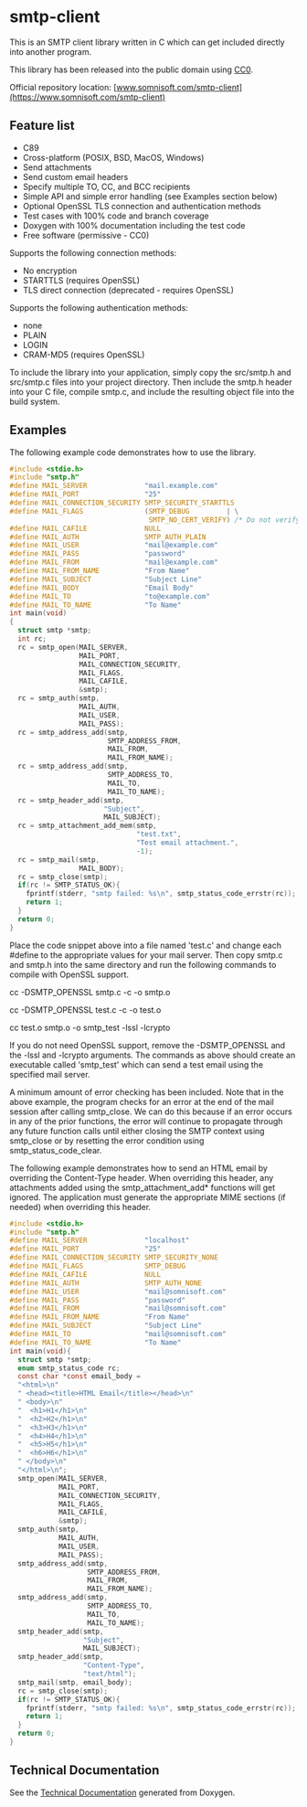 # smtp-client

This is an SMTP client library written in C which can get included
directly into another program.

This library has been released into the public domain using
[CC0](https://creativecommons.org/publicdomain/zero/1.0/).

Official repository location:
[www.somnisoft.com/smtp-client](https://www.somnisoft.com/smtp-client)

## Feature list
* C89
* Cross-platform (POSIX, BSD, MacOS, Windows)
* Send attachments
* Send custom email headers
* Specify multiple TO, CC, and BCC recipients
* Simple API and simple error handling (see Examples section below)
* Optional OpenSSL TLS connection and authentication methods
* Test cases with 100% code and branch coverage
* Doxygen with 100% documentation including the test code
* Free software (permissive - CC0)

Supports the following connection methods:
* No encryption
* STARTTLS (requires OpenSSL)
* TLS direct connection (deprecated - requires OpenSSL)

Supports the following authentication methods:
* none
* PLAIN
* LOGIN
* CRAM-MD5 (requires OpenSSL)

To include the library into your application, simply copy the src/smtp.h and
src/smtp.c files into your project directory. Then include the smtp.h header
into your C file, compile smtp.c, and include the resulting object file into
the build system.

## Examples
The following example code demonstrates how to use the library.

```C
#include <stdio.h>
#include "smtp.h"
#define MAIL_SERVER              "mail.example.com"
#define MAIL_PORT                "25"
#define MAIL_CONNECTION_SECURITY SMTP_SECURITY_STARTTLS
#define MAIL_FLAGS               (SMTP_DEBUG         | \
                                  SMTP_NO_CERT_VERIFY) /* Do not verify cert. */
#define MAIL_CAFILE              NULL
#define MAIL_AUTH                SMTP_AUTH_PLAIN
#define MAIL_USER                "mail@example.com"
#define MAIL_PASS                "password"
#define MAIL_FROM                "mail@example.com"
#define MAIL_FROM_NAME           "From Name"
#define MAIL_SUBJECT             "Subject Line"
#define MAIL_BODY                "Email Body"
#define MAIL_TO                  "to@example.com"
#define MAIL_TO_NAME             "To Name"
int main(void)
{
  struct smtp *smtp;
  int rc;
  rc = smtp_open(MAIL_SERVER,
                 MAIL_PORT,
                 MAIL_CONNECTION_SECURITY,
                 MAIL_FLAGS,
                 MAIL_CAFILE,
                 &smtp);
  rc = smtp_auth(smtp,
                 MAIL_AUTH,
                 MAIL_USER,
                 MAIL_PASS);
  rc = smtp_address_add(smtp,
                        SMTP_ADDRESS_FROM,
                        MAIL_FROM,
                        MAIL_FROM_NAME);
  rc = smtp_address_add(smtp,
                        SMTP_ADDRESS_TO,
                        MAIL_TO,
                        MAIL_TO_NAME);
  rc = smtp_header_add(smtp,
                       "Subject",
                       MAIL_SUBJECT);
  rc = smtp_attachment_add_mem(smtp,
                               "test.txt",
                               "Test email attachment.",
                               -1);
  rc = smtp_mail(smtp,
                 MAIL_BODY);
  rc = smtp_close(smtp);
  if(rc != SMTP_STATUS_OK){
    fprintf(stderr, "smtp failed: %s\n", smtp_status_code_errstr(rc));
    return 1;
  }
  return 0;
}
```

Place the code snippet above into a file named 'test.c' and change each #define
to the appropriate values for your mail server. Then copy smtp.c and smtp.h
into the same directory and run the following commands to compile with OpenSSL
support.

cc -DSMTP_OPENSSL smtp.c -c -o smtp.o

cc -DSMTP_OPENSSL test.c -c -o test.o

cc test.o smtp.o -o smtp_test -lssl -lcrypto

If you do not need OpenSSL support, remove the -DSMTP_OPENSSL and the
-lssl and -lcrypto arguments. The commands as above should create an
executable called 'smtp_test' which can send a test email using the specified
mail server.

A minimum amount of error checking has been included. Note that in the above
example, the program checks for an error at the end of the mail session after
calling smtp_close. We can do this because if an error occurs in any of the
prior functions, the error will continue to propagate through any future
function calls until either closing the SMTP context using smtp_close or by
resetting the error condition using smtp_status_code_clear.

The following example demonstrates how to send an HTML email by overriding the
Content-Type header. When overriding this header, any attachments added using
the smtp_attachment_add\* functions will get ignored. The application must
generate the appropriate MIME sections (if needed) when overriding this
header.

```C
#include <stdio.h>
#include "smtp.h"
#define MAIL_SERVER              "localhost"
#define MAIL_PORT                "25"
#define MAIL_CONNECTION_SECURITY SMTP_SECURITY_NONE
#define MAIL_FLAGS               SMTP_DEBUG
#define MAIL_CAFILE              NULL
#define MAIL_AUTH                SMTP_AUTH_NONE
#define MAIL_USER                "mail@somnisoft.com"
#define MAIL_PASS                "password"
#define MAIL_FROM                "mail@somnisoft.com"
#define MAIL_FROM_NAME           "From Name"
#define MAIL_SUBJECT             "Subject Line"
#define MAIL_TO                  "mail@somnisoft.com"
#define MAIL_TO_NAME             "To Name"
int main(void){
  struct smtp *smtp;
  enum smtp_status_code rc;
  const char *const email_body =
  "<html>\n"
  " <head><title>HTML Email</title></head>\n"
  " <body>\n"
  "  <h1>H1</h1>\n"
  "  <h2>H2</h1>\n"
  "  <h3>H3</h1>\n"
  "  <h4>H4</h1>\n"
  "  <h5>H5</h1>\n"
  "  <h6>H6</h1>\n"
  " </body>\n"
  "</html>\n";
  smtp_open(MAIL_SERVER,
            MAIL_PORT,
            MAIL_CONNECTION_SECURITY,
            MAIL_FLAGS,
            MAIL_CAFILE,
            &smtp);
  smtp_auth(smtp,
            MAIL_AUTH,
            MAIL_USER,
            MAIL_PASS);
  smtp_address_add(smtp,
                   SMTP_ADDRESS_FROM,
                   MAIL_FROM,
                   MAIL_FROM_NAME);
  smtp_address_add(smtp,
                   SMTP_ADDRESS_TO,
                   MAIL_TO,
                   MAIL_TO_NAME);
  smtp_header_add(smtp,
                  "Subject",
                  MAIL_SUBJECT);
  smtp_header_add(smtp,
                  "Content-Type",
                  "text/html");
  smtp_mail(smtp, email_body);
  rc = smtp_close(smtp);
  if(rc != SMTP_STATUS_OK){
    fprintf(stderr, "smtp failed: %s\n", smtp_status_code_errstr(rc));
    return 1;
  }
  return 0;
}
```

## Technical Documentation
See the [Technical Documentation](
https://www.somnisoft.com/smtp-client/technical-documentation/index.html)
generated from Doxygen.

